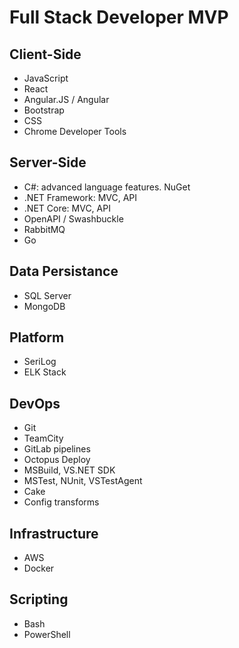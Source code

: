 # Full Stack Developer MVP

## Client-Side
- JavaScript
- React
- Angular.JS / Angular
- Bootstrap
- CSS
- Chrome Developer Tools

## Server-Side
- C#: advanced language features. NuGet
- .NET Framework: MVC, API
- .NET Core: MVC, API
- OpenAPI / Swashbuckle
- RabbitMQ
- Go

## Data Persistance
- SQL Server
- MongoDB

## Platform
- SeriLog
- ELK Stack

## DevOps
- Git
- TeamCity
- GitLab pipelines
- Octopus Deploy
- MSBuild, VS.NET SDK
- MSTest, NUnit, VSTestAgent
- Cake
- Config transforms

## Infrastructure
- AWS
- Docker

## Scripting
- Bash
- PowerShell
